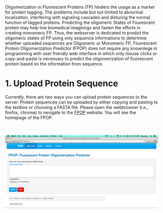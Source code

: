 Oligomerization in Fluorescent Proteins (FP) hinders the usage as a marker 
for protein tagging. The problems include but not limited to abnormal localization,
interfering with signaling cascades and disturing the normal function of tagged proteins.
Predicting the oligomeric States of Fourescent protein may help live biomedical imaginngs 
and fasten the efforts in creating monomeric FP. Thus, the webserver is dedicated to predict
the oligomeric states of FP using only sequence informations to determine whether uploaded
sequences are Oligomeric or Monomeric FP. Fluorescent Protein Oligomerization Predictor (FPOP)
does not require any knownlege in programming with user friendly web interface in which only mouse clicks
or copy-and-paste is necessary to predict the oligomerization of fluorescent protein based on the 
information from sequence. 

# 1. Upload Protein Sequence

Currently, there are two ways you can upload protein sequences to the server. Protein sequences can be uploaded by
either copying and pasting to the textbox or choosing a FASTA file. Please open the webbrowser (i.e., firefox, chrome)
to nevigate to the [FPOP](http://codes.bio/fpop/) website. You will see the homepage of the FPOP. 


\
\
![PFOP Home](https://raw.githubusercontent.com/Rnewbie/OliFP/master/Home.png)



